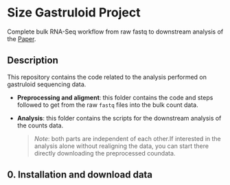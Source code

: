 # Size Gastruloid Project
Complete bulk RNA-Seq workflow from raw fastq to downstream analysis of the [Paper](link).
## Description
This repository contains the code related to the analysis performed on gastruloid sequencing data.

- **Preprocessing and aligment**: this folder contains the code and steps followed to get from the raw `fastq` files into the bulk count data.
- **Analysis**: this folder contains the scripts for the downstream analysis of the counts data.

  > *Note*: both parts are independent of each other.If interested in the analysis alone without realigning the data, you can start there directly downloading the preprocessed coundata.

## 0. Installation and download data
